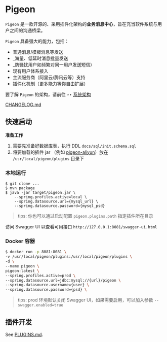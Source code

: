# Pigeon

`Pigeon` 是一款开源的、采用插件化架构的**业务消息中心**，旨在充当软件系统与用户之间的沟通桥梁。

`Pigeon` 具备强大的能力，包括：
- 普通消息/模板消息等发送
- _海量、低延时消息批量发送
- _防骚扰用户如频繁对同一用户发送短信）
- 现有用户体系接入
- 主流服务商（阿里云/腾讯云等）支持
- 插件化机制（更多能力等你自由扩展）

要了解 `Pigeon` 的架构，请前往 ‣‣ [系统架构](docs/Arch.md)

[CHANGELOG.md](./CHANGELOG.md)

## 快速启动

**准备工作**

1. 需要先准备好数据库表，执行 DDL `docs/sql/init.schema.sql`
2. 将要加载的插件 jar （例如 [pigeon-aliyun](https://github.com/pigeon-cp/pigeon-aliyun)）放在 `/usr/local/pigeon/plugins` 目录下

### 本地运行

```shell
$ git clone ...
$ mvn package
$ java -jar target/pigeon.jar \
    --spring.profiles.active=local \
    --spring.datasource.url={mysql_url} \
    --spring.datasource.password={mysql_psd}
```

> tips: 你也可以通过启动配置 `pigeon.plugins.path` 指定插件所在目录

访问 Swagger UI 以查看可用接口 `http://127.0.0.1:8081/swagger-ui.html`

### Docker 容器

```bash
$ docker run -p 8081:8081 \
-v /usr/local/pigeon/plugins:/usr/local/pigeon/plugins \
-d \
--name pigeon \
pigeon:latest \
--spring.profiles.active=prod \
--spring.datasource.url=jdbc:mysql://{url}/pigeon \
--spring.datasource.username={user} \
--spring.datasource.password={psd} \
```

> tips: prod 环境默认关闭 Swagger UI，如果需要启用，可以加入参数 `--swagger.enabled=true`

## 插件开发

See [PLUGINS.md](./PLUGINS.md).

